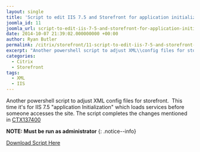 ```yaml
---
layout: single
title: 'Script to edit IIS 7.5 and Storefront for application initialization '
joomla_id: 11
joomla_url: script-to-edit-iis-7-5-and-storefront-for-application-initialization
date: 2014-10-07 21:39:02.000000000 +00:00
author: Ryan Butler
permalink: /citrix/storefront/11-script-to-edit-iis-7-5-and-storefront-for-application-initialization
excerpt: "Another powershell script to adjust XML\\config files for storefront."
categories:
  - Citrix 
  - Storefront
tags:
  - XML
  - IIS
---
```

Another powershell script to adjust XML config files for storefront.  This time it's for IIS 7.5 "application Initialization" which loads services before someone accesses the site. The script completes the changes mentioned in [CTX137400](http://support.citrix.com/article/CTX137400)

**NOTE: Must be run as administrator**
{: .notice--info}

[Download Script Here](https://github.com/ryancbutler/Citrix/blob/master/Powershell/Storefront/SFApplicationInitialization.ps1)
